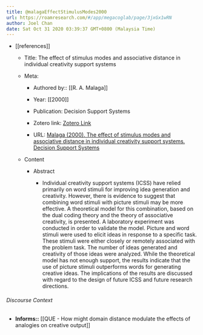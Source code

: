 ```yaml
---
title: @malagaEffectStimulusModes2000
url: https://roamresearch.com/#/app/megacoglab/page/3jxGx1wRN
author: Joel Chan
date: Sat Oct 31 2020 03:39:37 GMT+0800 (Malaysia Time)
---
```


- [[references]]

    - Title: The effect of stimulus modes and associative distance in individual creativity support systems

    - Meta:

        - Authored by:: [[R. A. Malaga]]

        - Year: [[2000]]

        - Publication: Decision Support Systems

        - Zotero link: [Zotero Link](zotero://select/items/1_KE7922Q6)

        - URL: [Malaga (2000). The effect of stimulus modes and associative distance in individual creativity support systems. Decision Support Systems](undefined)

    - Content

        - Abstract

            - Individual creativity support systems (ICSS) have relied primarily on word stimuli for improving idea generation and creativity. However, there is evidence to suggest that combining word stimuli with picture stimuli may be more effective. A theoretical model for this combination, based on the dual coding theory and the theory of associative creativity, is presented. A laboratory experiment was conducted in order to validate the model. Picture and word stimuli were used to elicit ideas in response to a specific task. These stimuli were either closely or remotely associated with the problem task. The number of ideas generated and creativity of those ideas were analyzed. While the theoretical model has not enough support, the results indicate that the use of picture stimuli outperforms words for generating creative ideas. The implications of the results are discussed with regard to the design of future ICSS and future research directions.

###### Discourse Context

- **Informs::** [[QUE - How might domain distance modulate the effects of analogies on creative output]]
